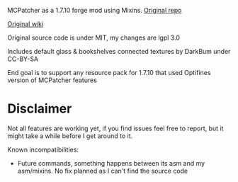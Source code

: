 MCPatcher as a 1.7.10 forge mod using Mixins.
[Original repo](https://bitbucket.org/prupe/mcpatcher/src/master/)

[Original wiki](https://bitbucket.org/prupe/mcpatcher/wiki/Home)

Original source code is under MIT, my changes are lgpl 3.0

Includes default glass & bookshelves connected textures by DarkBum under CC-BY-SA

End goal is to support any resource pack for 1.7.10 that used Optifines version of MCPatcher features
# Disclaimer

Not all features are working yet, if you find issues feel free to report, but it might take a while before I get around to it.

Known incompatibilities:
- Future commands, something happens between its asm and my asm/mixins. No fix planned as I can't find the source code
